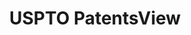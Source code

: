 ---
layout: default
bigquery: https://console.cloud.google.com/bigquery?p=patents-public-data&d=patentsview&page=dataset
citation: Attribution should be given to PatentsView for use, distribution, or derivative
  works.
code: https://github.com/CSSIP-AIR/PatentsView-Code-Snippets/
contributors: USPTO
cost: None
description: 'PatentsView includes US patent data including raw data (summaries, applications,
  pregrant applications), disambugations of inventors and assignees, and inventor
  gender estimates.  Also foreign priority data, # of figures and sheets, and government
  interest statements.'
documentation: https://patentsview.org/query/builder-faqs
last_edit: 04/08/2022, 04:56:19
location: https://patentsview.org/
maintained_by: USPTO
record_creation_timestamp: 12/2/2020 17:20:46
schema_fields:
- _371_date
- disamb_inventor_id_20201229
- name
- section_id
- gi_statement
- sector_title
- disamb_assignee_id_20190820
- male_flag
- main_group
- organization
- rawassignee_id
- county_fips
- disamb_assignee_id_20190312
- section
- county
- disamb_assignee_id_20181127
- organization_id
- exemplary
- subcategory_id
- level_one
- _102_date
- subgroup_id
- latitude
- contract_award_number
- category_id
- doc_type
- disamb_inventor_id_20180528
- f371_date
- subclass_id
- filename
- country_transformed
- action_date
- disamb_inventor_id_20190312
- disamb_assignee_id_20200331
- title
- mainclass_id
- term_disclaimer
- dependent
- abstract
- rawinventor_id
- lname
- subclass
- reldocno
- classification_value
- assignee_id
- num
- disamb_inventor_id_20170808
- disamb_inventor_id_20181127
- male
- ipc_version_indicator
- sequence
- group_id
- role
- disamb_inventor_id_20190820
- inventor_id
- fname
- num_figures
- num_claims
- citation_id
- uuid
- status
- application_id
- disamb_inventor_id_20200331
- latlong
- series_code
- country
- f102_date
- classification_level
- disamb_inventor_id_20200630
- level_two
- lawyer_id
- state_fips
- rawlocation_id
- classification_status
- level_three
- field_title
- term_extension
- disamb_inventor_id_20191231
- name_last
- publication_number
- applicant_type
- disamb_inventor_id_20200929
- symbol_position
- deceased
- subsection_id
- location_id
- disamb_inventor_id_20170307
- relkind
- disamb_assignee_id_20200630
- group
- number
- attribution_status
- doctype
- num_sheets
- disamb_inventor_id_20171003
- patent_id
- subgroup
- disamb_assignee_id_20191231
- disamb_assignee_id_20200929
- term_grant
- disamb_inventor_id_20191008
- type
- date
- classification_data_source
- field_id
- variety
- length
- disamb_inventor_id_20171226
- city
- state
- disamb_assignee_id_20191008
- name_first
- latin_name
- text
- category
- longitude
- lapse_of_patent
- withdrawn
- id
- rule_47
- designation
- ipc_class
- rel_id
- kind
- disclaimer_date
shortname: patentsview
tags:
- disambiguation
- United States
- gender
terms_of_use: Creative Commons Attribution 4.0 International License.
timeframe: 1963-1999
title: USPTO PatentsView
uuid: cf1780b1-e265-4e49-8d1d-83b9cfe0fd9a
---